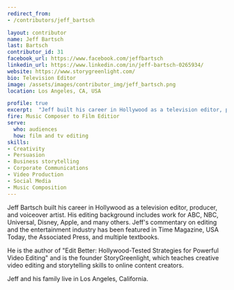 ```yaml
---
redirect_from:
- /contributors/jeff_bartsch

layout: contributor
name: Jeff Bartsch
last: Bartsch
contributor_id: 31
facebook_url: https://www.facebook.com/jeffbartsch
linkedin_url: https://www.linkedin.com/in/jeff-bartsch-0265934/
website: https://www.storygreenlight.com/
bio: Television Editor
image: /assets/images/contributor_img/jeff_bartsch.png
location: Los Angeles, CA, USA

profile: true
excerpt:  "Jeff built his career in Hollywood as a television editor, producer, and voiceover artist. Career Path: Music Composer to Film Editior"
fire: Music Composer to Film Editior
serve:
  who: audiences
  how: film and tv editing
skills:
- Creativity
- Persuasion
- Business storytelling
- Corporate Communications
- Video Production
- Social Media
- Music Composition
---
```

Jeff Bartsch built his career in Hollywood as a television editor, producer, and voiceover artist. His editing background includes work for ABC, NBC, Universal, Disney, Apple, and many others. Jeff's commentary on editing and the entertainment industry has been featured in Time Magazine, USA Today, the Associated Press, and multiple textbooks.

He is the author of "Edit Better: Hollywood-Tested Strategies for Powerful Video Editing" and is the founder StoryGreenlight, which teaches creative video editing and storytelling skills to online content creators.

Jeff and his family live in Los Angeles, California.